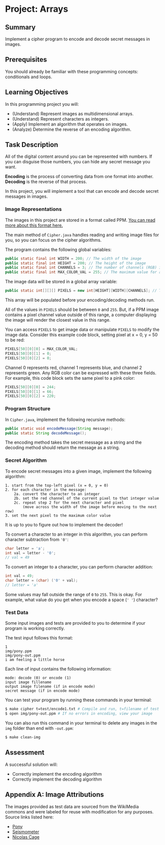 # Project: Arrays

## Summary

Implement a cipher program to encode and decode secret messages in images.

## Prerequisites

You should already be familiar with these programming concepts: conditionals and loops.

## Learning Objectives

In this programming project you will:

- (Understand) Represent images as multidimensional arrays.
- (Understand) Represent characters as integers.
- (Apply) Implement an algorithm that operates on images.
- (Analyze) Determine the reverse of an encoding algorithm.

## Task Description

All of the digital content around you can be represented with numbers. If you can disguise those numbers, you can hide any secret message you want.

**Encoding** is the process of converting data from one format into another. **Decoding** is the reverse of that process.

In this project, you will implement a tool that can encode and decode secret messages in images.

### Image Representations

The images in this project are stored in a format called PPM. [You can read more about this format here.](http://netpbm.sourceforge.net/doc/ppm.html)

The main method of `Cipher.java` handles reading and writing image files for you, so you can focus on the cipher algorithms.

The program contains the following global variables:

```java
public static final int WIDTH = 200; // The width of the image
public static final int HEIGHT = 200; // The height of the image
public static final int CHANNELS = 3; // The number of channels (RGB) in a pixel
public static final int MAX_COLOR_VAL = 255; // The maximum value for any channel
```

The image data will be stored in a global array variable:

```java
public static int[][][] PIXELS = new int[HEIGHT][WIDTH][CHANNELS]; // The 3D array of pixels, representing the image
```

This array will be populated before your encoding/decoding methods run.

All of the values in `PIXELS` should be between `0` and `255`. But, if a PPM image contains a pixel channel value outside of this range, a computer displaying the image will render the closest value in this range.

You can access `PIXELS` to get image data or manipulate `PIXELS` to modify the image data. Consider this example code block, setting pixel at x = 0, y = 50 to be red:

```java
PIXELS[50][0][0] = MAX_COLOR_VAL;
PIXELS[50][0][1] = 0;
PIXELS[50][0][2] = 0;
```

Channel 0 represents red, channel 1 represents blue, and channel 2 represents green. Any RGB color can be expressed with these three fields. For example, this code block sets the same pixel to a pink color:

```java
PIXELS[50][0][0] = 244;
PIXELS[50][0][1] = 66;
PIXELS[50][0][2] = 220;
```

### Program Structure

In `Cipher.java`, implement the following recursive methods:

```java
public static void encodeMessage(String message);
public static String decodeMessage();
```

The encoding method takes the secret message as a string and the decoding method should return the message as a string.

### Secret Algorithm

To encode secret messages into a given image, implement the following algorithm:

```
1. start from the top-left pixel (x = 0, y = 0)
2. for each character in the message:
    2a. convert the character to an integer
    2b. set the red channel of the current pixel to that integer value
    2c. repeat step 2 for the next character and pixel
        (move across the width of the image before moving to the next row)
3. set the next pixel to the maximum color value
```

It is up to you to figure out how to implement the decoder!

To convert a character to an integer in this algorithm, you can perform character subtraction from `'0'`:

```java
char letter = 'a';
int val = letter - '0';
// val = 49
```

To convert an integer to a character, you can perform character addition:

```java
int val = 49;
char letter = (char) ('0' + val);
// letter = 'a'
```

Some values may fall outside the range of `0` to `255`. This is okay. For example, what value do you get when you encode a space (`' '`) character?

### Test Data

Some input images and tests are provided to you to determine if your program is working correctly.

The test input follows this format:

```
1
img/pony.ppm
img/pony-out.ppm
i am feeling a little horse
```

Each line of input contains the following information:

```
mode: decode (0) or encode (1)
input image fillename
output image filename (if in encode mode)
secret message (if in encode mode)
```

You can test your program by running these commands in your terminal:

```bash
$ make cipher t=test/encode1.txt # Compile and run, t=filename of test
$ open img/pony-out.ppm # If no errors in encoding, view your image
```

You can also run this command in your terminal to delete any images in the `img` folder than end with `-out.ppm`:

```bash
$ make clean-img
```

## Assessment

A successful solution will:

- Correctly implement the encoding algorithm
- Correctly implement the decoding algorithm

## Appendix A: Image Attributions

The images provided as test data are sourced from the WikiMedia commons and were labeled for reuse with modification for any purposes. Source links listed here:

- [Pony](https://upload.wikimedia.org/wikipedia/commons/6/6a/Shetland_Pony_on_Belstone_Common%2C_Dartmoor.jpg)
- [Seismometer](https://upload.wikimedia.org/wikipedia/commons/0/0f/Kinemetrics_seismograph.jpg)
- [Nicolas Cage](https://upload.wikimedia.org/wikipedia/commons/3/33/Nicolas_Cage_2011_CC.jpg)
